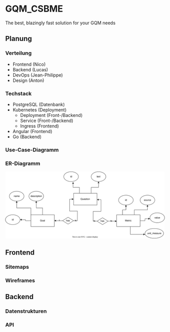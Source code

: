 # GQM_CSBME
The best, blazingly fast solution for your GQM needs

## Planung 

### Verteilung

- Frontend (Nico)
- Backend (Lucas)
- DevOps (Jean-Philippe)
- Design (Anton)

### Techstack

- PostgreSQL (Datenbank) 
- Kubernetes (Deployment)
  - Deployment (Front-/Backend)
  - Service (Front-/Backend)
  - Ingress (Frontend)
- Angular (Frontend)
- Go (Backend)

### Use-Case-Diagramm

### ER-Diagramm
![doku/ER_Diagram.drawio.svg](doku/ER_Diagram.drawio.svg)
## Frontend 

### Sitemaps

### Wireframes 

## Backend

### Datenstrukturen

### API
